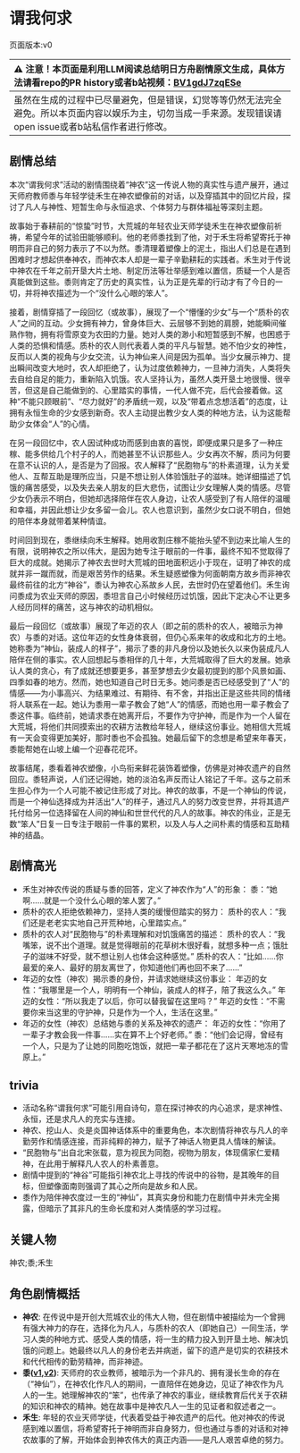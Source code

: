 # 谓我何求
页面版本:v0
 

| :warning: 注意！本页面是利用LLM阅读总结明日方舟剧情原文生成，具体方法请看repo的PR history或者b站视频：[BV1gdJ7zqESe](https://www.bilibili.com/video/BV1gdJ7zqESe/)         |
|:----------------------------|
| 虽然在生成的过程中已尽量避免，但是错误，幻觉等等仍然无法完全避免。所以本页面内容以娱乐为主，切勿当成一手来源。发现错误请open issue或者b站私信作者进行修改。|



## 剧情总结
本次“谓我何求”活动的剧情围绕着“神农”这一传说人物的真实性与遗产展开，通过天师府教师黍与年轻学徒禾生在神农塑像前的对话，以及穿插其中的回忆片段，探讨了凡人与神性、短暂生命与永恒追求、个体努力与群体福祉等深刻主题。

故事始于春耕前的“惊蛰”时节，大荒城的年轻农业天师学徒禾生在神农塑像前祈祷，希望今年的试验田能够顺利。他的老师黍找到了他，对于禾生将希望寄托于神明而非自己的努力表示了不以为然。黍清理着塑像上的泥土，指出人们总是在遇到困难时才想起供奉神农，而神农本人却是一辈子辛勤耕耘的实践者。禾生对于传说中神农在千年之前开垦大片土地、制定历法等壮举感到难以置信，质疑一个人是否真能做到这些。黍则肯定了历史的真实性，认为正是先辈的行动才有了今日的一切，并将神农描述为一个“没什么心眼的笨人”。

接着，剧情穿插了一段回忆（或故事），展现了一个“懵懂的少女”与一个“质朴的农人”之间的互动。少女拥有神力，曾身体巨大、云层够不到她的肩膀，她能瞬间催熟作物，拥有将雪原变为农田的力量。她对人类的渺小和短暂感到不解，也困惑于人类的恐惧和情感。质朴的农人则代表着人类的平凡与智慧。她不怕少女的神性，反而以人类的视角与少女交流，认为神仙来人间是因为孤单。当少女展示神力、提出瞬间改变大地时，农人却拒绝了，认为过度依赖神力，一旦神力消失，人类将失去自给自足的能力，重新陷入饥饿。农人坚持认为，虽然人类开垦土地很慢、很辛苦，但这是自己能做到的、心里踏实的事情，一代人做不完，后代会接着做。这种“不能只顾眼前”、“尽力就好”的矛盾统一观，以及“带着点念想活着”的态度，让拥有永恒生命的少女感到新奇。农人主动提出教少女人类的种地方法，认为这能帮助少女体会“人”的心情。

在另一段回忆中，农人因试种成功而感到由衷的喜悦，即便成果只是多了一种庄稼、能多供给几个村子的人，而她甚至不认识那些人。少女再次不解，质问为何要在意不认识的人，是否是为了回报。农人解释了“民胞物与”的朴素道理，认为关爱他人、互帮互助是理所应当，只是不想让别人体验饿肚子的滋味。她详细描述了饥饿的痛苦感受，以及失去亲人朋友的巨大悲伤，试图让少女理解人类的情感。尽管少女仍表示不明白，但她却选择陪伴在农人身边，让农人感受到了有人陪伴的温暖和幸福，并因此想让少女多留一会儿。农人也意识到，虽然少女口说不明白，但她的陪伴本身就带着某种情谊。

时间回到现在，黍继续向禾生解释。她用收割庄稼不能抬头望不到边来比喻人生的有限，说明神农之所以伟大，是因为她专注于眼前的一件事，最终不知不觉取得了巨大的成就。她揭示了神农去世时大荒城的田地面积远小于现在，证明了神农的成就并非一蹴而就，而是艰苦劳作的结果。禾生疑惑塑像为何面朝南方故乡而非神农最终前往的北方“神谷”，黍认为神农心系故乡人民，去世时仍在望着他们。禾生询问黍成为农业天师的原因，黍坦言自己小时候经历过饥饿，因此下定决心不让更多人经历同样的痛苦，这与神农的动机相似。

最后一段回忆（或故事）展现了年迈的农人（即之前的质朴的农人，被暗示为神农）与黍的对话。这位年迈的女性身体衰弱，但仍心系来年的收成和北方的土地。她称黍为“神仙，装成人的样子”，揭示了黍的非凡身份以及她长久以来伪装成凡人陪伴在侧的事实。农人回想起与黍相伴的几十年，大荒城取得了巨大的发展。她承认人类的贪心，有了成就还想要更多，甚至梦想去少女最初提到的那个风景如画、四季如春的地方。然而，她也知道自己时日无多。她问黍是否已经感受到了“人”的情感——为小事高兴、为结果难过、有期待、有不舍，并指出正是这些共同的情绪将人联系在一起。她认为黍用一辈子教会了她“人”的情感，而她也用一辈子教会了黍这件事。临终前，她请求黍在她离开后，不要作为守护神，而是作为一个人留在大荒城，将他们共同摸索出的农耕方法教给年轻人，继续这份事业。她相信大荒城有一天会变得更加美好，那时黍也不会孤独。她最后留下的念想是希望来年春天，黍能帮她在山坡上编一个迎春花花环。

故事结尾，黍看着神农塑像，小鸟衔来鲜花装饰着塑像，仿佛是对神农遗产的自然回应。黍轻声说，人们还记得她，她的淡泊名声反而让人铭记了千年。这与之前禾生担心作为一个人可能不被记住形成了对比。神农的故事，不是一个神仙的传说，而是一个神仙选择成为并活出“人”的样子，通过凡人的努力改变世界，并将其遗产托付给另一位选择留在人间的神仙和世世代代的凡人的故事。神农的伟业，正是无数“笨人”日复一日专注于眼前一件事的累积，以及人与人之间朴素的情感和互助精神的结晶。
## 剧情高光
*   禾生对神农传说的质疑与黍的回答，定义了神农作为“人”的形象：
    黍：“她啊......就是一个没什么心眼的笨人罢了。”
*   质朴的农人拒绝依赖神力，坚持人类的缓慢但踏实的努力：
    质朴的农人：“我们还是老老实实地自己开荒种地，心里踏实点。”
*   质朴的农人对“民胞物与”的朴素理解和对饥饿痛苦的描述：
    质朴的农人：“我嘴笨，说不出个道理。就是觉得眼前的花草树木很好看，就想多种一点；饿肚子的滋味不好受，就不想让别人也体会这种感觉。”
    质朴的农人：“比如......你最爱的亲人、最好的朋友离世了，你知道他们再也回不来了......”
*   年迈的女性（神农）揭示黍的身份，并请求她继续这份事业：
    年迈的女性：“我哪里是一个人，明明有一个神仙，装成人的样子，陪了我这么久。”
    年迈的女性：“所以我走了以后，你可以替我留在这里吗？”
    年迈的女性：“不需要你来当这里的守护神，只是作为一个人，生活在这里。”
*   年迈的女性（神农）总结她与黍的关系及神农的遗产：
    年迈的女性：“你用了一辈子才教会我一件事......实在算不上个好老师。”
    黍：“他们会记得，曾经有一个人，只是为了让她的同胞吃饱饭，就把一辈子都花在了这片天寒地冻的雪原上。”
## trivia
*   活动名称“谓我何求”可能引用自诗句，意在探讨神农的内心追求，是求神性、永恒，还是求凡人的充实与连接。
*   神农、挖山人、炎是炎国神话体系中的重要角色，本次剧情将神农与凡人的辛勤劳作和情感连接，而非纯粹的神力，赋予了神话人物更具人情味的解读。
*   “民胞物与”出自北宋张载，意为视民为同胞，视物为朋友，体现儒家仁爱精神，在此用于解释凡人农人的朴素善意。
*   剧情中提到的“神谷”可能指引神农北上寻找的传说中的谷物，是其晚年的目标，但塑像面南则强调了其心之所向是故乡和人民。
*   黍作为陪伴神农度过一生的“神仙”，其真实身份和能力在剧情中并未完全揭露，但暗示了其非凡的生命长度和对人类情感的学习过程。
## 关键人物
神农;黍;禾生
## 角色剧情概括
-   **神农**: 在传说中是开创大荒城农业的伟大人物，但在剧情中被描绘为一个曾拥有强大神力的存在，选择化为凡人，与质朴的农人（即她自己）一同生活，学习人类的种地方式、感受人类的情感，将一生的精力投入到开垦土地、解决饥饿的问题上。她最终以凡人的身份老去并病逝，留下的遗产是切实的农耕技术和代代相传的勤劳精神，而非神迹。
-   **黍([v1](../chars/char_2025_shu.md),[v2](../char_v3/char_2025_shu.md))**: 天师府的农业教师，被暗示为一个非凡的、拥有漫长生命的存在（“神仙”），在神农化作凡人的期间，一直陪伴在她身边，见证了神农作为凡人的一生。她理解神农的“笨”，也传承了神农的事业，继续教育后代关于农耕的知识和神农的精神。她在故事中是神农凡人一生的见证者和叙述者之一。
-   **禾生**: 年轻的农业天师学徒，代表着受益于神农遗产的后代。他对神农的传说感到难以置信，将希望寄托于神明而非自身努力，但也通过与黍的对话和对神农故事的了解，开始体会到神农伟大的真正内涵——是凡人艰苦卓绝的努力。